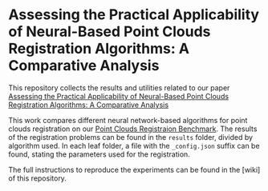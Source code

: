 # Assessing the Practical Applicability of Neural-Based Point Clouds Registration Algorithms: A Comparative Analysis

This repository collects the results and utilities related to our paper
[Assessing the Practical Applicability of Neural-Based Point Clouds Registration Algorithms: A Comparative Analysis](https://www.authorea.com/doi/full/10.22541/au.168908592.24833908/v1)

This work compares different neural network-based algorithms for point clouds registration on our [Point Clouds Registraion Benchmark](https://github.com/iralabdisco/point_clouds_registration_benchmark).
The results of the registration problems can be found in the ```results``` folder, divided by algorithm used. In each leaf folder, a file with the ```_config.json``` suffix can be found, stating the parameters used for the registration.

The full instructions to reproduce the experiments can be found in the [wiki] of this repository.
